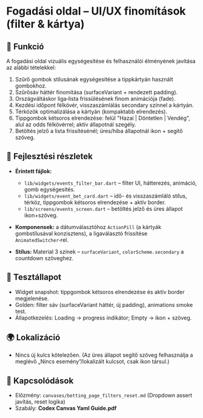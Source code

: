 # Fogadási oldal – UI/UX finomítások (filter & kártya)

## 🎯 Funkció

A fogadási oldal vizuális egységesítése és felhasználói élményének javítása az alábbi tételekkel:

1. Szűrő gombok stílusának egységesítése a tippkártyán használt gombokhoz.
2. Szűrősáv háttér finomítása (surfaceVariant + rendezett padding).
3. Országváltáskor liga‑lista frissülésének finom animációja (fade).
4. Kezdési időpont félkövér, visszaszámlálás secondary színnel a kártyán.
5. Térközök optimalizálása a kártyán (kompaktabb elrendezés).
6. Tippgombok kétsoros elrendezése: felül "Hazai | Döntetlen | Vendég", alul az odds félkövérrel; aktív állapotnál szegély.
7. Betöltés jelző a lista frissítésénél; üres/hiba állapotnál ikon + segítő szöveg.

## 🧠 Fejlesztési részletek

* **Érintett fájlok:**

  * `lib/widgets/events_filter_bar.dart` – filter UI, hátterezés, animáció, gomb egységesítés.
  * `lib/widgets/event_bet_card.dart` – idő- és visszaszámláló stílus, térköz, tippgombok kétsoros elrendezése + aktív border.
  * `lib/screens/events_screen.dart` – betöltés jelző és üres állapot ikon+szöveg.
* **Komponensek:** a dátumválasztóhoz `ActionPill` (a kártyák gombstílusával konzisztens), a ligaválasztó frissítése `AnimatedSwitcher`‑rel.
* **Stílus:** Material 3 színek – `surfaceVariant`, `colorScheme.secondary` a countdown szöveghez.

## 🧪 Tesztállapot

* Widget snapshot: tippgombok kétsoros elrendezése és aktív border megjelenése.
* Golden: filter sáv (surfaceVariant háttér, új padding), animations smoke test.
* Állapotkezelés: Loading → progress indikátor; Empty → ikon + szöveg.

## 🌍 Lokalizáció

* Nincs új kulcs kötelezően. (Az üres állapot segítő szöveg felhasználja a meglévő „Nincs esemény”/lokalizált kulcsot, csak ikon társul.)

## 📎 Kapcsolódások

* Előzmény: `canvases/betting_page_filters_reset.md` (Dropdown assert javítás, reset logika)
* Szabály: **Codex Canvas Yaml Guide.pdf**

